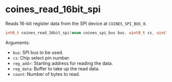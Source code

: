 # coines_read_16bit_spi
Reads 16-bit register data from the SPI device at `COINES_SPI_BUS_0`.

```C
int8_t coines_read_16bit_spi(enum coines_spi_bus bus, uint8_t cs, uint16_t reg_addr, void *reg_data, uint16_t count);
```

Arguments:

- `bus`: SPI bus to be used.
- `cs`: Chip select pin number.
- `reg_addr`: Starting address for reading the data.
- `reg_data`: Buffer to take up the read data.
- `count`: Number of bytes to read.